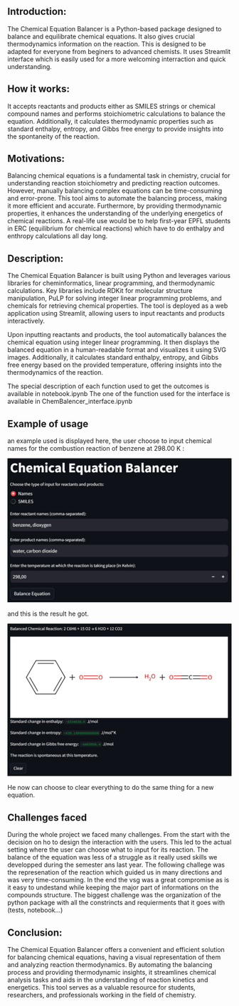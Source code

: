 ## Introduction:
The Chemical Equation Balancer is a Python-based package designed to balance and equilibrate chemical equations. It also gives crucial thermodynamics information on the reaction. This is designed to be adapted for everyone from beginers to advanced chemists. It uses Streamlit interface which is easily used for a more welcoming interraction and quick understanding. 

## How it works: 
It accepts reactants and products either as SMILES strings or chemical compound names and performs stoichiometric calculations to balance the equation. 
Additionally, it calculates thermodynamic properties such as standard enthalpy, entropy, and Gibbs free energy to provide insights into the spontaneity of the reaction.

## Motivations:
Balancing chemical equations is a fundamental task in chemistry, crucial for understanding reaction stoichiometry and predicting reaction outcomes. However, manually balancing complex equations can be time-consuming and error-prone. This tool aims to automate the balancing process, making it more efficient and accurate. Furthermore, by providing thermodynamic properties, it enhances the understanding of the underlying energetics of chemical reactions.
A real-life use would be to help first-year EPFL students in ERC (equilibrium for chemical reactions) which have to do enthalpy and enthropy calculations all day long. 

## Description:
The Chemical Equation Balancer is built using Python and leverages various libraries for cheminformatics, linear programming, and thermodynamic calculations. Key libraries include RDKit for molecular structure manipulation, PuLP for solving integer linear programming problems, and chemicals for retrieving chemical properties. The tool is deployed as a web application using Streamlit, allowing users to input reactants and products interactively.

Upon inputting reactants and products, the tool automatically balances the chemical equation using integer linear programming. It then displays the balanced equation in a human-readable format and visualizes it using SVG images. Additionally, it calculates standard enthalpy, entropy, and Gibbs free energy based on the provided temperature, offering insights into the thermodynamics of the reaction.

The special description of each function used to get the outcomes is available in notebook.ipynb
The one of the function used for the interface is available in ChemBalencer_interface.ipynb

## Example of usage 

an example used is displayed here, the user choose to input chemical names for the combustion reaction of benzene at 298.00 K :

![input](../assets/input.jpg)

and this is the result he got.

![output](../assets/output.jpg)
 
He now can choose to clear everything to do the same thing for a new equation. 

## Challenges faced

During the whole project we faced many challenges. From the start with the decision on ho to design the interaction with the users. This led to the actual setting where the user can choose what to input for its reaction. 
The balance of the equation was less of a struggle as it really used skills we developped during the semester ans last year. The following challege was the represenation of the reaction which guided us in many directions and was very time-consuming. In the end the vsg was a great compromise as is it easy to undestand while keeping the major part of informations on the compounds structure. 
The biggest challenge was the organization of the python package with all the constrincts and requierments that it goes with (tests, notebook...)

## Conclusion:

The Chemical Equation Balancer offers a convenient and efficient solution for balancing chemical equations, having a visual representation of them and analyzing reaction thermodynamics. By automating the balancing process and providing thermodynamic insights, it streamlines chemical analysis tasks and aids in the understanding of reaction kinetics and energetics. This tool serves as a valuable resource for students, researchers, and professionals working in the field of chemistry. 

